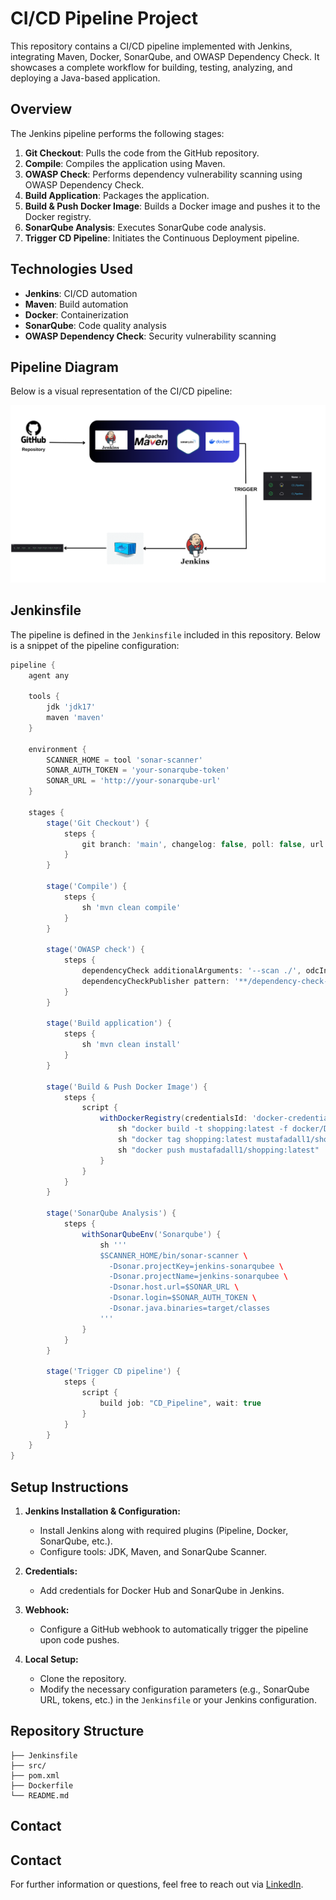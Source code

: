 # CI/CD Pipeline Project

This repository contains a CI/CD pipeline implemented with Jenkins, integrating Maven, Docker, SonarQube, and OWASP Dependency Check. It showcases a complete workflow for building, testing, analyzing, and deploying a Java-based application.

## Overview

The Jenkins pipeline performs the following stages:
1. **Git Checkout**: Pulls the code from the GitHub repository.
2. **Compile**: Compiles the application using Maven.
3. **OWASP Check**: Performs dependency vulnerability scanning using OWASP Dependency Check.
4. **Build Application**: Packages the application.
5. **Build & Push Docker Image**: Builds a Docker image and pushes it to the Docker registry.
6. **SonarQube Analysis**: Executes SonarQube code analysis.
7. **Trigger CD Pipeline**: Initiates the Continuous Deployment pipeline.

## Technologies Used
- **Jenkins**: CI/CD automation
- **Maven**: Build automation
- **Docker**: Containerization
- **SonarQube**: Code quality analysis
- **OWASP Dependency Check**: Security vulnerability scanning

## Pipeline Diagram

Below is a visual representation of the CI/CD pipeline:

![Pipeline Diagram](images/project_look.png)

## Jenkinsfile

The pipeline is defined in the `Jenkinsfile` included in this repository. Below is a snippet of the pipeline configuration:

```groovy
pipeline {
    agent any

    tools {
        jdk 'jdk17'
        maven 'maven'
    }

    environment {
        SCANNER_HOME = tool 'sonar-scanner'
        SONAR_AUTH_TOKEN = 'your-sonarqube-token'
        SONAR_URL = 'http://your-sonarqube-url'
    }

    stages {
        stage('Git Checkout') {
            steps {
                git branch: 'main', changelog: false, poll: false, url: 'https://github.com/deepnix1/example-dockerfile.git'
            }
        }

        stage('Compile') {
            steps {
                sh 'mvn clean compile'
            }
        }

        stage('OWASP check') {
            steps {
                dependencyCheck additionalArguments: '--scan ./', odcInstallation: 'DP'
                dependencyCheckPublisher pattern: '**/dependency-check-report.xml'
            }
        }

        stage('Build application') {
            steps {
                sh 'mvn clean install'
            }
        }

        stage('Build & Push Docker Image') {
            steps {
                script {
                    withDockerRegistry(credentialsId: 'docker-credentials-id') {
                        sh "docker build -t shopping:latest -f docker/Dockerfile ."
                        sh "docker tag shopping:latest mustafadall1/shopping:latest"
                        sh "docker push mustafadall1/shopping:latest"
                    }
                }
            }
        }

        stage('SonarQube Analysis') {
            steps {
                withSonarQubeEnv('Sonarqube') {
                    sh '''
                    $SCANNER_HOME/bin/sonar-scanner \
                      -Dsonar.projectKey=jenkins-sonarqubee \
                      -Dsonar.projectName=jenkins-sonarqubee \
                      -Dsonar.host.url=$SONAR_URL \
                      -Dsonar.login=$SONAR_AUTH_TOKEN \
                      -Dsonar.java.binaries=target/classes
                    '''
                }
            }
        }

        stage('Trigger CD pipeline') {
            steps {
                script {
                    build job: "CD_Pipeline", wait: true
                }
            }
        }
    }
}
```

## Setup Instructions

1. **Jenkins Installation & Configuration:**
   - Install Jenkins along with required plugins (Pipeline, Docker, SonarQube, etc.).
   - Configure tools: JDK, Maven, and SonarQube Scanner.

2. **Credentials:**
   - Add credentials for Docker Hub and SonarQube in Jenkins.

3. **Webhook:**
   - Configure a GitHub webhook to automatically trigger the pipeline upon code pushes.

4. **Local Setup:**
   - Clone the repository.
   - Modify the necessary configuration parameters (e.g., SonarQube URL, tokens, etc.) in the `Jenkinsfile` or your Jenkins configuration.

## Repository Structure

```
├── Jenkinsfile
├── src/
├── pom.xml
├── Dockerfile
└── README.md
```

## Contact

## Contact

For further information or questions, feel free to reach out via [LinkedIn](https://www.linkedin.com/in/mustafa-dall/).


